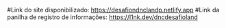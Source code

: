 #Link do site disponibilizado: https://desafiondnclandp.netlify.app
#Link da panilha de registro de informações: https://l1nk.dev/dncdesafioland
